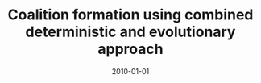 ---
# Documentation: https://wowchemy.com/docs/managing-content/

title: Coalition formation using combined deterministic and evolutionary approach
subtitle: ''
summary: ''
authors:
- kwasnicka
- Wojciech Gruszczyk
tags: []
categories: []
date: '2010-01-01'
lastmod: 2022-10-07T05:01:05Z
featured: false
draft: false

# Featured image
# To use, add an image named `featured.jpg/png` to your page's folder.
# Focal points: Smart, Center, TopLeft, Top, TopRight, Left, Right, BottomLeft, Bottom, BottomRight.
image:
  caption: ''
  focal_point: ''
  preview_only: false

# Projects (optional).
#   Associate this post with one or more of your projects.
#   Simply enter your project's folder or file name without extension.
#   E.g. `projects = ["internal-project"]` references `content/project/deep-learning/index.md`.
#   Otherwise, set `projects = []`.
projects: []
publishDate: '2022-10-07T05:01:04.702265Z'
publication_types:
- '2'
abstract: ''
publication: '*Lecture Notes in Computer Science. Lecture Notes in Artificial Intelligence*'
doi: 10.1007/978-3-642-12145-6_29
---